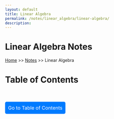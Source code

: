 ```yaml
---
layout: default
title: Linear Algebra
permalink: /notes/linear_algebra/linear-algebra/
description:
---
```


# Linear Algebra Notes

[Home](../../../) >> [Notes](../../) >> Linear Algebra

# Table of Contents

<br>

<!-- Link to Table of Contents -->
<a href="#table-of-contents" style="display: inline-block; text-align: center; margin-top: 20px; font-size: 16px; padding: 10px; text-decoration: none; background-color: #007bff; color: white; border-radius: 5px;">
  Go to Table of Contents
</a>
